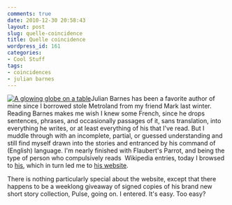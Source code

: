 ```yaml
---
comments: true
date: 2010-12-30 20:58:43
layout: post
slug: quelle-coincidence
title: Quelle coincidence
wordpress_id: 161
categories:
- Cool Stuff
tags:
- coincidences
- julian barnes
---
```


[![A glowing globe on a table](http://williamjohnbert.com/wp-content/uploads/2010/12/IMG_0943.jpg)](http://williamjohnbert.com/wp-content/uploads/2010/12/IMG_0943.jpg)Julian Barnes has been a favorite author of mine since I borrowed stole Metroland from my friend Mark last winter. Reading Barnes makes me wish I knew some French, since he drops sentences, phrases, and occasionally passages of it, sans translation, into everything he writes, or at least everything of his that I’ve read. But I muddle through with an incomplete, partial, or guessed understanding and still find myself drawn into the stories and entranced by his command of (English) language. I'm nearly finished with Flaubert's Parrot, and being the type of person who compulsively reads  Wikipedia entries, today I browsed to [his](http://en.wikipedia.org/wiki/Julian_Barnes), which in turn led me to [his website](http://www.julianbarnes.com/).

There is nothing particularly special about the website, except that there happens to be a weeklong giveaway of signed copies of his brand new short story collection, Pulse, going on. I entered. It's easy. Too easy?
